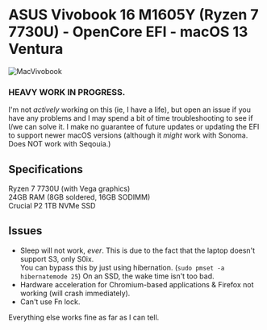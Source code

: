 # ASUS Vivobook 16 M1605Y (Ryzen 7 7730U) - OpenCore EFI - macOS 13 Ventura
![MacVivobook](https://i.ibb.co/Qv7DtYc6/erasebg-transformed.png)
### HEAVY WORK IN PROGRESS. 
I'm not *actively* working on this (ie, I have a life), but open an issue if you have any problems and I may spend a bit of time troubleshooting to see if I/we can solve it. I make no guarantee of future updates or updating the EFI to support newer macOS versions (although it *might* work with Sonoma. Does NOT work with Seqouia.)

## Specifications
Ryzen 7 7730U (with Vega graphics)  
24GB RAM (8GB soldered, 16GB SODIMM)  
Crucial P2 1TB NVMe SSD  

## Issues
- Sleep will not work, *ever*. This is due to the fact that the laptop doesn't support S3, only S0ix.  
  You can bypass this by just using hibernation. (``sudo pmset -a hibernatemode 25``) On an SSD, the wake time isn't too bad.  
- Hardware acceleration for Chromium-based applications & Firefox not working (will crash immediately).  
- Can't use Fn lock.  
  
Everything else works fine as far as I can tell.
